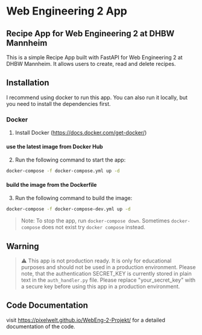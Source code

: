 # Web Engineering 2 App
## Recipe App for Web Engineering 2 at DHBW Mannheim
This is a simple Recipe App built with FastAPI for Web Engineering 2 at DHBW Mannheim. It allows users to create, read and delete recipes.
## Installation
I recommend using docker to run this app. You can also run it locally, but you need to install the dependencies first.
### Docker
1. Install Docker (https://docs.docker.com/get-docker/)
#### use the latest image from Docker Hub
2. Run the following command to start the app:
```bash
docker-compose -f docker-compose.yml up -d
```
#### build the image from the Dockerfile
3. Run the following command to build the image:
```bash
docker-compose -f docker-compose-dev.yml up -d
```

> Note: To stop the app, run `docker-compose down`. Sometimes `docker-compose` does not exist try `docker compose` instead.
## Warning
> :warning: This app is not production ready. It is only for educational purposes and should not be used in a production environment.
> Please note, that the authentication SECRET_KEY is currently stored in plain text in the `auth_handler.py` file. Please replace "your_secret_key" with a secure key before using this app in a production environment.

## Code Documentation
visit https://pixelwelt.github.io/WebEng-2-Projekt/ for a detailed documentation of the code.

